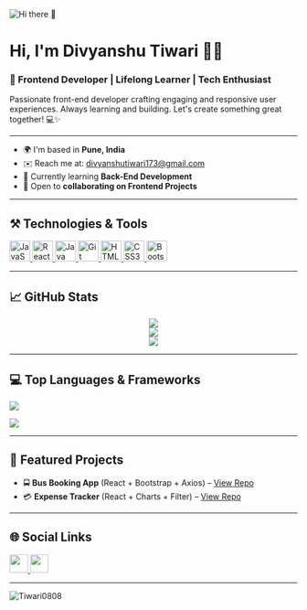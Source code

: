 ![Hi there 👋](https://user-images.githubusercontent.com/18350557/176309783-0785949b-9127-417c-8b55-ab5a4333674e.gif)

# Hi, I'm Divyanshu Tiwari 👨‍💻

### 🚀 Frontend Developer | Lifelong Learner | Tech Enthusiast

Passionate front-end developer crafting engaging and responsive user experiences. Always learning and building. Let's create something great together! 💻✨

---

- 🌍 I'm based in **Pune, India**
- ✉️ Reach me at: [divyanshutiwari173@gmail.com](mailto:divyanshutiwari173@gmail.com)
- 🧠 Currently learning **Back-End Development**
- 🤝 Open to **collaborating on Frontend Projects**

---

## ⚒️ Technologies & Tools

<p align="left">
  <a href="https://developer.mozilla.org/en-US/docs/Web/JavaScript" target="_blank" rel="noreferrer">
    <img src="https://raw.githubusercontent.com/danielcranney/readme-generator/main/public/icons/skills/javascript-colored.svg" width="36" height="36" alt="JavaScript" />
  </a>
  <a href="https://reactjs.org/" target="_blank" rel="noreferrer">
    <img src="https://raw.githubusercontent.com/danielcranney/readme-generator/main/public/icons/skills/react-colored.svg" width="36" height="36" alt="React" />
  </a>
  <a href="https://www.oracle.com/java/" target="_blank" rel="noreferrer">
    <img src="https://raw.githubusercontent.com/danielcranney/readme-generator/main/public/icons/skills/java-colored.svg" width="36" height="36" alt="Java" />
  </a>
  <a href="https://git-scm.com/" target="_blank" rel="noreferrer">
    <img src="https://raw.githubusercontent.com/danielcranney/readme-generator/main/public/icons/skills/git-colored.svg" width="36" height="36" alt="Git" />
  </a>
  <a href="https://developer.mozilla.org/en-US/docs/Glossary/HTML5" target="_blank" rel="noreferrer">
    <img src="https://raw.githubusercontent.com/danielcranney/readme-generator/main/public/icons/skills/html5-colored.svg" width="36" height="36" alt="HTML5" />
  </a>
  <a href="https://www.w3.org/TR/CSS/#css" target="_blank" rel="noreferrer">
    <img src="https://raw.githubusercontent.com/danielcranney/readme-generator/main/public/icons/skills/css3-colored.svg" width="36" height="36" alt="CSS3" />
  </a>
  <a href="https://getbootstrap.com/" target="_blank" rel="noreferrer">
    <img src="https://raw.githubusercontent.com/danielcranney/readme-generator/main/public/icons/skills/bootstrap-colored.svg" width="36" height="36" alt="Bootstrap" />
  </a>
</p>

---

## 📈 GitHub Stats

<p align="center">
  <a href="https://github.com/Tiwari0808">
    <img src="https://github-readme-stats.vercel.app/api?username=Tiwari0808&show_icons=true&count_private=true&title_color=0891b2&text_color=ffffff&icon_color=0891b2&bg_color=1c1917&hide_border=true" />
  </a>
  <br/>
  <a href="https://github.com/Tiwari0808">
    <img src="https://github-readme-streak-stats.herokuapp.com/?user=Tiwari0808&stroke=ffffff&background=1c1917&ring=0891b2&fire=0891b2&currStreakNum=ffffff&currStreakLabel=0891b2&sideNums=ffffff&sideLabels=ffffff&dates=ffffff&hide_border=true" />
  </a>
  <br/>
  <a href="https://github.com/Tiwari0808">
    <img src="https://github-readme-activity-graph.cyclic.app/graph?username=Tiwari0808&bg_color=1c1917&color=ffffff&line=0891b2&point=ffffff&area_color=1c1917&area=true&hide_border=true&custom_title=GitHub%20Commits%20Graph" />
  </a>
</p>

---

## 💻 Top Languages & Frameworks

<p align="left">
  <a href="https://github.com/Tiwari0808">
    <img src="https://github-readme-stats.vercel.app/api/top-langs/?username=Tiwari0808&langs_count=10&title_color=0891b2&text_color=ffffff&icon_color=0891b2&bg_color=1c1917&hide_border=true&locale=en&custom_title=Top%20Languages" />
  </a>
</p>

<p align="left">
  <img src="https://img.shields.io/badge/Framework-React-blue?logo=react&logoColor=white" />
</p>


---

## 📂 Featured Projects

- 🚍 **Bus Booking App** (React + Bootstrap + Axios) – [View Repo](https://github.com/Tiwari0808/BusBookingApp)
- 💳 **Expense Tracker** (React + Charts + Filter) – [View Repo](https://github.com/Tiwari0808/ExpenseTracker)

---

## 🌐 Social Links

<p align="left">
  <a href="https://github.com/Tiwari0808" target="_blank" rel="noreferrer">
    <img src="https://raw.githubusercontent.com/danielcranney/readme-generator/main/public/icons/socials/github.svg" width="32" height="32" />
  </a>
  <a href="https://www.linkedin.com/in/divyanshu-tiwari-a96937228" target="_blank" rel="noreferrer">
    <img src="https://raw.githubusercontent.com/danielcranney/readme-generator/main/public/icons/socials/linkedin.svg" width="32" height="32" />
  </a>
</p>

---

<p align="left">
  <img src="https://komarev.com/ghpvc/?username=Tiwari0808&label=Profile%20views&color=0e75b6&style=flat" alt="Tiwari0808" />
</p>
